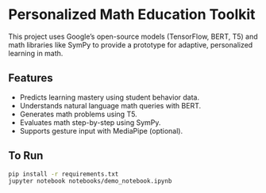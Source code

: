 # Personalized Math Education Toolkit 

This project uses Google’s open-source models (TensorFlow, BERT, T5) and math libraries like SymPy to provide a prototype for adaptive, personalized learning in math.

## Features
- Predicts learning mastery using student behavior data.
- Understands natural language math queries with BERT.
- Generates math problems using T5.
- Evaluates math step-by-step using SymPy.
- Supports gesture input with MediaPipe (optional).

## To Run
```bash
pip install -r requirements.txt
jupyter notebook notebooks/demo_notebook.ipynb
